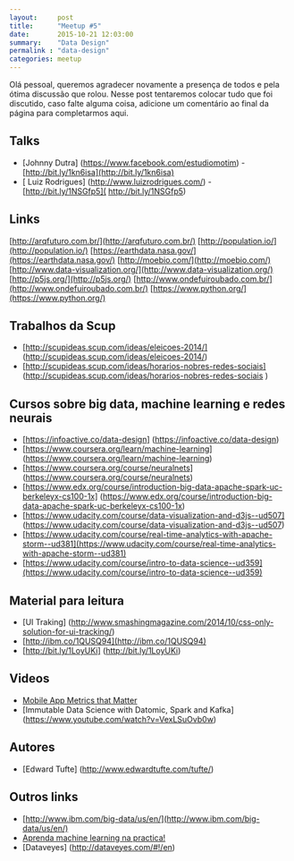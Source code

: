 ```yaml
---
layout:     post
title:      "Meetup #5"
date:       2015-10-21 12:03:00
summary:    "Data Design"
permalink : "data-design"
categories: meetup
---
```


Olá pessoal, queremos agradecer novamente a presença de todos e pela ótima discussão que rolou. Nesse post tentaremos colocar tudo que foi discutido, caso falte alguma coisa, adicione um comentário ao final da página para completarmos aqui.

## Talks 

* [Johnny Dutra] (https://www.facebook.com/estudiomotim) - [http://bit.ly/1kn6isa](http://bit.ly/1kn6isa)
* [ Luiz Rodrigues] (http://www.luizrodrigues.com/) - [http://bit.ly/1NSGfp5]( http://bit.ly/1NSGfp5)

## Links 

[http://arqfuturo.com.br/](http://arqfuturo.com.br/)
[http://population.io/](http://population.io/)
[https://earthdata.nasa.gov/](https://earthdata.nasa.gov/)
[http://moebio.com/](http://moebio.com/)
[http://www.data-visualization.org/](http://www.data-visualization.org/)
[http://p5js.org/](http://p5js.org/)
[http://www.ondefuiroubado.com.br/](http://www.ondefuiroubado.com.br/)
[https://www.python.org/](https://www.python.org/)

## Trabalhos da Scup

* [http://scupideas.scup.com/ideas/eleicoes-2014/] (http://scupideas.scup.com/ideas/eleicoes-2014/)
* [http://scupideas.scup.com/ideas/horarios-nobres-redes-sociais] (http://scupideas.scup.com/ideas/horarios-nobres-redes-sociais
)

## Cursos sobre big data, machine learning e redes neurais

* [https://infoactive.co/data-design] (https://infoactive.co/data-design)
* [https://www.coursera.org/learn/machine-learning] (https://www.coursera.org/learn/machine-learning)
* [https://www.coursera.org/course/neuralnets] (https://www.coursera.org/course/neuralnets)
* [https://www.edx.org/course/introduction-big-data-apache-spark-uc-berkeleyx-cs100-1x] (https://www.edx.org/course/introduction-big-data-apache-spark-uc-berkeleyx-cs100-1x)
* [https://www.udacity.com/course/data-visualization-and-d3js--ud507] (https://www.udacity.com/course/data-visualization-and-d3js--ud507)
* [https://www.udacity.com/course/real-time-analytics-with-apache-storm--ud381](https://www.udacity.com/course/real-time-analytics-with-apache-storm--ud381)
* [https://www.udacity.com/course/intro-to-data-science--ud359](https://www.udacity.com/course/intro-to-data-science--ud359)

## Material para leitura

* [UI Traking] (http://www.smashingmagazine.com/2014/10/css-only-solution-for-ui-tracking/)
* [http://ibm.co/1QUSQ94](http://ibm.co/1QUSQ94)
* [http://bit.ly/1LoyUKi] (http://bit.ly/1LoyUKi)

## Videos

* [Mobile App Metrics that Matter](https://www.youtube.com/watch?v=jCPMnbilPDs)
* [Immutable Data Science with Datomic, Spark and Kafka] (https://www.youtube.com/watch?v=VexLSuOvb0w)

## Autores

* [Edward Tufte] (http://www.edwardtufte.com/tufte/)

## Outros links 

* [http://www.ibm.com/big-data/us/en/](http://www.ibm.com/big-data/us/en/)
* [Aprenda machine learning na practica!](http://www.meetup.com/pt/Quebrando-a-cabeca-no-Kaggle/)
* [Dataveyes] (http://dataveyes.com/#!/en)

